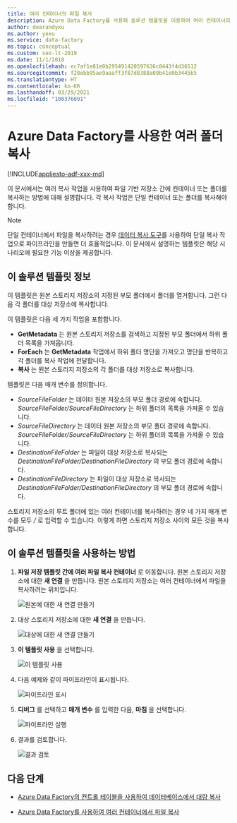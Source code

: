 ```yaml
---
title: 여러 컨테이너의 파일 복사
description: Azure Data Factory를 사용해 솔루션 템플릿을 이용하여 여러 컨테이너의 파일을 복사하는 방법을 알아봅니다.
author: dearandyxu
ms.author: yexu
ms.service: data-factory
ms.topic: conceptual
ms.custom: seo-lt-2019
ms.date: 11/1/2018
ms.openlocfilehash: ec7af1e81e0b295491420597636c8443f4d36512
ms.sourcegitcommit: f28ebb95ae9aaaff3f87d8388a09b41e0b3445b5
ms.translationtype: HT
ms.contentlocale: ko-KR
ms.lasthandoff: 03/29/2021
ms.locfileid: "100376091"
---
```

# <a name="copy-multiple-folders-with-azure-data-factory"></a>Azure Data Factory를 사용한 여러 폴더 복사

[!INCLUDE[appliesto-adf-xxx-md](includes/appliesto-adf-xxx-md.md)]

이 문서에서는 여러 복사 작업을 사용하여 파일 기반 저장소 간에 컨테이너 또는 폴더를 복사하는 방법에 대해 설명합니다. 각 복사 작업은 단일 컨테이너 또는 폴더를 복사해야 합니다. 

> [!NOTE]
> 단일 컨테이너에서 파일을 복사하려는 경우 [데이터 복사 도구](copy-data-tool.md)를 사용하여 단일 복사 작업으로 파이프라인을 만들면 더 효율적입니다. 이 문서에서 설명하는 템플릿은 해당 시나리오에 필요한 기능 이상을 제공합니다.

## <a name="about-this-solution-template"></a>이 솔루션 템플릿 정보

이 템플릿은 원본 스토리지 저장소의 지정된 부모 폴더에서 폴더를 열거합니다. 그런 다음 각 폴더를 대상 저장소에 복사합니다.

이 템플릿은 다음 세 가지 작업을 포함합니다.
- **GetMetadata** 는 원본 스토리지 저장소를 검색하고 지정된 부모 폴더에서 하위 폴더 목록을 가져옵니다.
- **ForEach** 는 **GetMetadata** 작업에서 하위 폴더 명단을 가져오고 명단을 반복하고 각 폴더를 복사 작업에 전달합니다.
- **복사** 는 원본 스토리지 저장소의 각 폴더를 대상 저장소로 복사합니다.

템플릿은 다음 매개 변수를 정의합니다.
- *SourceFileFolder* 는 데이터 원본 저장소의 부모 폴더 경로에 속합니다. *SourceFileFolder/SourceFileDirectory* 는 하위 폴더의 목록을 가져올 수 있습니다. 
- *SourceFileDirectory* 는 데이터 원본 저장소의 부모 폴더 경로에 속합니다. *SourceFileFolder/SourceFileDirectory* 는 하위 폴더의 목록을 가져올 수 있습니다. 
- *DestinationFileFolder* 는 파일이 대상 저장소로 복사되는 *DestinationFileFolder/DestinationFileDirectory* 의 부모 폴더 경로에 속합니다. 
- *DestinationFileDirectory* 는 파일이 대상 저장소로 복사되는 *DestinationFileFolder/DestinationFileDirectory* 의 부모 폴더 경로에 속합니다. 

스토리지 저장소의 루트 폴더에 있는 여러 컨테이너를 복사하려는 경우 네 가지 매개 변수를 모두 */* 로 입력할 수 있습니다. 이렇게 하면 스토리지 저장소 사이의 모든 것을 복사합니다.

## <a name="how-to-use-this-solution-template"></a>이 솔루션 템플릿을 사용하는 방법

1. **파일 저장 템플릿 간에 여러 파일 복사 컨테이너** 로 이동합니다. 원본 스토리지 저장소에 대한 **새 연결** 을 만듭니다. 원본 스토리지 저장소는 여러 컨테이너에서 파일을 복사하려는 위치입니다.

    ![원본에 대한 새 연결 만들기](media/solution-template-copy-files-multiple-containers/copy-files-multiple-containers-image1.png)

2. 대상 스토리지 저장소에 대한 **새 연결** 을 만듭니다.

    ![대상에 대한 새 연결 만들기](media/solution-template-copy-files-multiple-containers/copy-files-multiple-containers-image2.png)

3. **이 템플릿 사용** 을 선택합니다.

    ![이 템플릿 사용](media/solution-template-copy-files-multiple-containers/copy-files-multiple-containers-image3.png)
    
4. 다음 예제와 같이 파이프라인이 표시됩니다.

    ![파이프라인 표시](media/solution-template-copy-files-multiple-containers/copy-files-multiple-containers-image4.png)

5. **디버그** 를 선택하고 **매개 변수** 를 입력한 다음, **마침** 을 선택합니다.

    ![파이프라인 실행](media/solution-template-copy-files-multiple-containers/copy-files-multiple-containers-image5.png)

6. 결과를 검토합니다.

    ![결과 검토](media/solution-template-copy-files-multiple-containers/copy-files-multiple-containers-image6.png)

## <a name="next-steps"></a>다음 단계

- [Azure Data Factory의 컨트롤 테이블을 사용하여 데이터베이스에서 대량 복사](solution-template-bulk-copy-with-control-table.md)

- [Azure Data Factory를 사용하여 여러 컨테이너에서 파일 복사](solution-template-copy-files-multiple-containers.md)
